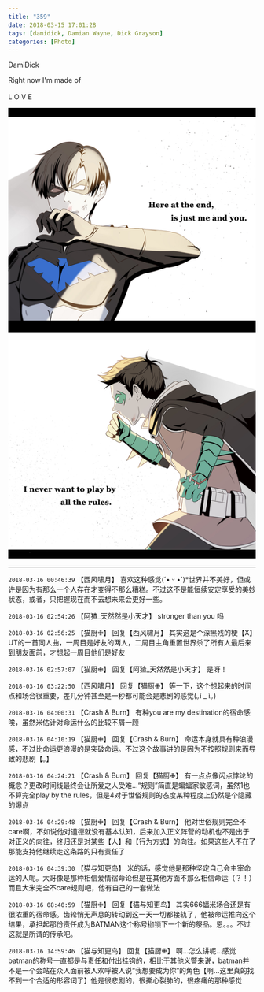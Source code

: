 ```yaml
---
title: "359"
date: 2018-03-15 17:01:28
tags: [damidick, Damian Wayne, Dick Grayson]
categories: [Photo]
---
```


<p>DamiDick</p> 
<p>Right now I'm made of<br /><br />L O V E<br /></p>

![](https://raw.githubusercontent.com/alicewish/meowchain247/master/img_cVZNdzJtQk9JV2M5VXdTdDd4UlNqZGhNWlhNMHRHaGxuL1VLZ0g1SHRVdmI5N0x1NndaNGtnPT0.jpg)

---

`2018-03-16 00:46:39` 【西风啸月】 喜欢这种感觉(´• ᵕ •`)*世界并不美好，但或许是因为有那么一个人存在才变得不那么糟糕。不过这不是能恒续安定享受的美妙状态，或者，只把握现在而不去想未来会更好一些。

`2018-03-16 02:54:26` 【阿猹\_天然然是小天才】 stronger than you 吗

`2018-03-16 02:56:25` 【猫厨✙】 回复【西风啸月】 其实这是个深黑残的梗【X】UT的一首同人曲，一周目是好友的两人，二周目主角重置世界杀了所有人最后来到朋友面前，才想起一周目他们是好友

`2018-03-16 02:57:07` 【猫厨✙】 回复【阿猹\_天然然是小天才】 是呀！

`2018-03-16 03:22:50` 【西风啸月】 回复【猫厨✙】 等一下，这个想起来的时间点和场合很重要，差几分钟甚至是一秒都可能会是悲剧的感觉(｡í \_ ì｡)

`2018-03-16 04:00:31` 【Crash & Burn】 有种you are my destination的宿命感唉，虽然米估计对命运什么的比较不屑一顾

`2018-03-16 04:10:19` 【猫厨✙】 回复【Crash & Burn】 命运本身就具有种浪漫感，不过比命运更浪漫的是突破命运。不过这个故事讲的是因为不按照规则来而导致的悲剧【。】

`2018-03-16 04:24:21` 【Crash & Burn】 回复【猫厨✙】 有一点点像闪点悖论的概念？更改时间线最终会让所爱之人受难…“规则”简直是蝙蝠家敏感词，虽然1也不算完全play by the rules，但是4对于世俗规则的态度某种程度上仍然是个隐藏的爆点

`2018-03-16 04:29:48` 【猫厨✙】 回复【Crash & Burn】 他对世俗规则完全不care啊，不如说他对道德就没有基本认知，后来加入正义阵营的动机也不是出于对正义的向往，终归还是对某些【人】和【行为方式】的向往。如果这些人不在了那能支持他继续走这条路的只有责任了

`2018-03-16 04:39:30` 【猫与知更鸟】 米的话，感觉他是那种坚定自己会主宰命运的人呢。大哥像是那种相信爱情宿命论但是在其他方面不那么相信命运（？！）而且大米完全不care规则吧，他有自己的一套做法

`2018-03-16 08:40:59` 【猫厨✙】 回复【猫与知更鸟】 其实666蝠米场合还是有很浓重的宿命感。齿轮悄无声息的转动到这一天一切都接轨了，他被命运推向这个结果，承担起那份责任成为BATMAN这个称号枷锁下一个新的祭品。恩。。。不过这就是所谓的传承吧。

`2018-03-16 14:59:46` 【猫与知更鸟】 回复【猫厨✙】 啊…怎么讲呢…感觉batman的称号一直都是与责任和付出挂钩的，相比于其他义警来说，batman并不是一个会站在众人面前被人欢呼被人说“我想要成为你”的角色【啊…这里真的找不到一个合适的形容词了】他是很悲剧的，很撕心裂肺的，很疼痛的那种感觉
